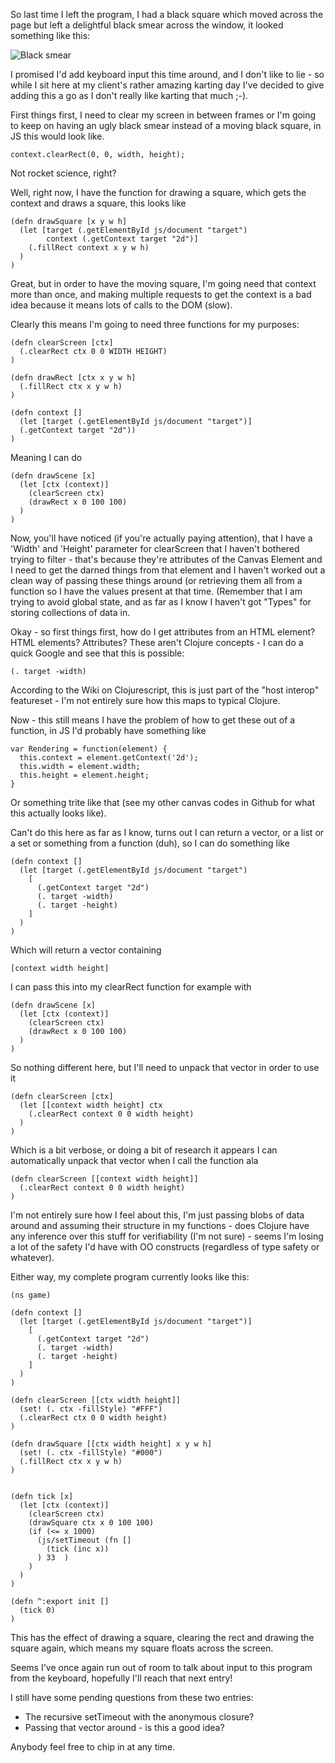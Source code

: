 So last time I left the program, I had a black square which moved across the page but left a delightful black smear across the window, it looked something like this:

![Black smear](/img/blackline.png)

I promised I'd add keyboard input this time around, and I don't like to lie - so while I sit here at my client's rather amazing karting day I've decided to give adding this a go as I don't really like karting that much ;-).

First things first, I need to clear my screen in between frames or I'm going to keep on having an ugly black smear instead of a moving black square, in JS this would look like.

    context.clearRect(0, 0, width, height);

Not rocket science, right?

Well, right now, I have the function for drawing a square, which gets the context and draws a square, this looks like

    (defn drawSquare [x y w h]
      (let [target (.getElementById js/document "target")
            context (.getContext target "2d")]
        (.fillRect context x y w h)
      )
    )

Great, but in order to have the moving square, I'm going need that context more than once, and making multiple requests to get the context is a bad idea because it means lots of calls to the DOM (slow).

Clearly this means I'm going to need three functions for my purposes:

    (defn clearScreen [ctx]
      (.clearRect ctx 0 0 WIDTH HEIGHT)
    )

    (defn drawRect [ctx x y w h]
      (.fillRect ctx x y w h)
    )

    (defn context []
      (let [target (.getElementById js/document "target")]
      (.getContext target "2d"))
    )

Meaning I can do

    (defn drawScene [x]
      (let [ctx (context)]
        (clearScreen ctx)
        (drawRect x 0 100 100)
      )
    )

Now, you'll have noticed (if you're actually paying attention), that I have a 'Width' and 'Height' parameter for clearScreen that I haven't bothered trying to filter - that's because they're attributes of the Canvas Element and I need to get the darned things from that element and I haven't worked out a clean way of passing these things around (or retrieving them all from a function so I have the values present at that time. (Remember that I am trying to avoid global state, and as far as I know I haven't got "Types" for storing collections of data in.

Okay - so first things first, how do I get attributes from an HTML element? HTML elements? Attributes? These aren't Clojure concepts - I can do a quick Google and see that this is possible:

    (. target -width)

According to the Wiki on Clojurescript, this is just part of the "host interop" featureset - I'm not entirely sure how this maps to typical Clojure.

Now - this still means I have the problem of how to get these out of a function, in JS I'd probably have something like


    var Rendering = function(element) {
      this.context = element.getContext('2d');
      this.width = element.width;
      this.height = element.height;
    }

Or something trite like that (see my other canvas codes in Github for what this actually looks like).

Can't do this here as far as I know, turns out I can return a vector, or a list or a set or something from a function (duh), so I can do something like

    (defn context []
      (let [target (.getElementById js/document "target")
        [
          (.getContext target "2d")
          (. target -width)
          (. target -height)
        ]
      )
    )


Which will return a vector containing

    [context width height]

I can pass this into my clearRect function for example with

    (defn drawScene [x]
      (let [ctx (context)]
        (clearScreen ctx)
        (drawRect x 0 100 100)
      )
    )

So nothing different here, but I'll need to unpack that vector in order to use it

    (defn clearScreen [ctx]
      (let [[context width height] ctx
        (.clearRect context 0 0 width height)
      )
    )
    
Which is a bit verbose, or doing a bit of research it appears I can automatically unpack that vector when I call the function ala

    (defn clearScreen [[context width height]]
      (.clearRect context 0 0 width height)
    )

I'm not entirely sure how I feel about this, I'm just passing blobs of data around and assuming their structure in my functions - does Clojure have any inference over this stuff for verifiability (I'm not sure) - seems I'm losing a lot of the safety I'd have with OO constructs (regardless of type safety or whatever).

Either way, my complete program currently looks like this:


    (ns game)

    (defn context []
      (let [target (.getElementById js/document "target")]
        [
          (.getContext target "2d") 
          (. target -width)
          (. target -height)
        ]
      )
    )

    (defn clearScreen [[ctx width height]]
      (set! (. ctx -fillStyle) "#FFF")
      (.clearRect ctx 0 0 width height) 
    )

    (defn drawSquare [[ctx width height] x y w h]
      (set! (. ctx -fillStyle) "#000")
      (.fillRect ctx x y w h) 
    )


    (defn tick [x]
      (let [ctx (context)] 
        (clearScreen ctx) 
        (drawSquare ctx x 0 100 100)  
        (if (<= x 1000) 
          (js/setTimeout (fn []
            (tick (inc x)) 
          ) 33  )
        )
      )
    )

    (defn ^:export init []
      (tick 0) 
    )

This has the effect of drawing a square, clearing the rect and drawing the square again, which means my square floats across the screen.

Seems I've once again run out of room to talk about input to this program from the keyboard, hopefully I'll reach that next entry!

I still have some pending questions from these two entries:

- The recursive setTimeout with the anonymous closure?
- Passing that vector around - is this a good idea?

Anybody feel free to chip in at any time.
